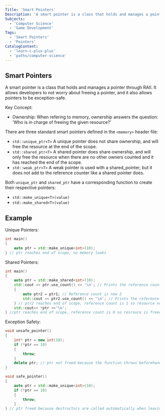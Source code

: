 ```yaml
---
Title: 'Smart Pointers'
Description: 'A smart pointer is a class that holds and manages a pointer through RAII.'
Subjects:
  - 'Computer Science'
  - 'Game Development'
Tags:
  - 'Smart Pointers'
  - 'Pointers'
CatalogContent:
  - 'learn-c-plus-plus'
  - 'paths/computer-science'
---
```


## Smart Pointers

A smart pointer is a class that holds and manages a pointer through RAII. It allows developers to not worry about freeing a pointer, and it also allows pointers to be exception-safe.

Key Concept:

 - Ownership: When refering to memory, ownership answers the question: 'Who is in charge of freeing the given resource?'

There are three standard smart pointers defined in the `<memory>` header file:

 - `std::unique_ptr<T>` A unique pointer does not share ownership, and will free the resource at the end of the scope.
 - `std::shared_ptr<T>` A shared pointer does share ownership, and will only free the resource when there are no other owners counted and it has reached the end of the scope.
 - `std::weak_ptr<T>` A weak pointer is used with a shared_pointer, but it does not add to the reference counter like a shared pointer does.

Both `unique_ptr` and `shared_ptr` have a corresponding function to create their respective pointers:

 - `std::make_unique<T>(value)`
 - `std::make_shared<T>(value)` 


## Example

Unique Pointers:

```cpp
int main()
{
    auto ptr = std::make_unique<int>(10);
} // ptr reaches end of scope, no memory leaks
```

Shared Pointers:

```cpp
int main()
{
    auto ptr = std::make_shared<int>(10); 
    std::cout << ptr.use_count() << '\n'; // Prints the reference count (1)
    {
        auto ptr2 = ptr1; // Reference count is now 2
        std::cout << ptr2.use_count() << '\n'; // Prints the reference count (2)
    } // ptr2 reaches end of scope, reference count is 1 so resource not freed
    std::cout<< *ptr <<'\n';
} //ptr reaches end of scope, reference count is 0 so resrouce is freed
```

Exception Safety:

```cpp
void unsafe_pointer()
{
    int* ptr = new int(10);
    if (*ptr == 10)
    {
        throw;
    }
    delete ptr; // ptr not freed because the function throws beforehand
}

void safe_pointer()
{
    auto ptr = std::make_unique<int>(10);
    if (*ptr == 10)
    {
        throw;
    }
} // ptr freed because destructors are called automatically when leaving scope
```
